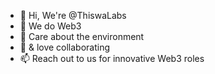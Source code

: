 - 👋 Hi, We're @ThiswaLabs
- 👀 We do Web3 
- 🌱 Care about the environment
- 💞️ & love collaborating
- 📫 Reach out to us for innovative Web3 roles

